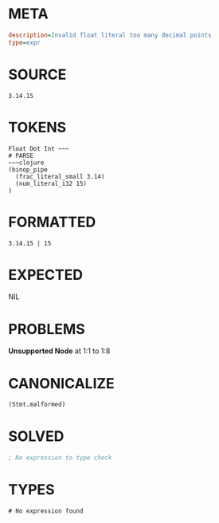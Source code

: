 # META
~~~ini
description=Invalid float literal too many decimal points
type=expr
~~~
# SOURCE
~~~roc
3.14.15
~~~
# TOKENS
~~~text
Float Dot Int ~~~
# PARSE
~~~clojure
(binop_pipe
  (frac_literal_small 3.14)
  (num_literal_i32 15)
)
~~~
# FORMATTED
~~~roc
3.14.15 | 15
~~~
# EXPECTED
NIL
# PROBLEMS
**Unsupported Node**
at 1:1 to 1:8

# CANONICALIZE
~~~clojure
(Stmt.malformed)
~~~
# SOLVED
~~~clojure
; No expression to type check
~~~
# TYPES
~~~roc
# No expression found
~~~
